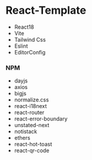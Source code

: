 # React-Template

- React18
- Vite
- Tailwind Css
- Eslint
- EditorConfig

### NPM
- dayjs
- axios
- bigjs
- normalize.css
- react-i18next
- react-router
- react-error-boundary
- unstated-next
- notistack
- ethers
- react-hot-toast
- react-qr-code
